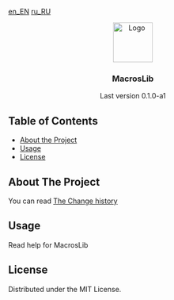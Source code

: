 [en_EN](./README.md) [ru_RU](README.ru_RU.md)

<p align="center">
    <img src="./docs/logo.png" alt="Logo" width="80" height="80">
    <h3 align="center">MacrosLib</h3>
    <p align="center">Last version 0.1.0-a1</p>
</p>

## Table of Contents

* [About the Project](#about-the-project)
* [Usage](#usage)
* [License](#license)

## About The Project

You can read [The Change history](./CHANGELOG)

## Usage

Read help for MacrosLib

## License

Distributed under the MIT License.